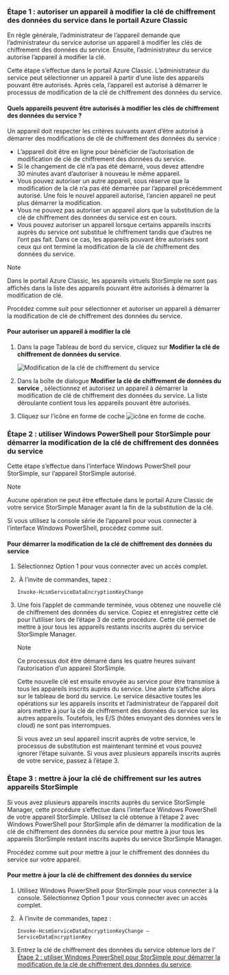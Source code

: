 <!--author=SharS last changed: 12/01/15-->

### <a name="step-1-authorize-a-device-to-change-the-service-data-encryption-key-in-the-azure-classic-portal"></a>Étape 1 : autoriser un appareil à modifier la clé de chiffrement des données du service dans le portail Azure Classic
En règle générale, l’administrateur de l’appareil demande que l’administrateur du service autorise un appareil à modifier les clés de chiffrement des données du service. Ensuite, l’administrateur du service autorise l’appareil à modifier la clé.

Cette étape s’effectue dans le portail Azure Classic. L’administrateur du service peut sélectionner un appareil à partir d’une liste des appareils pouvant être autorisés. Après cela, l’appareil est autorisé à démarrer le processus de modification de la clé de chiffrement des données du service.

#### <a name="which-devices-can-be-authorized-to-change-service-data-encryption-keys"></a>Quels appareils peuvent être autorisés à modifier les clés de chiffrement des données du service ?
Un appareil doit respecter les critères suivants avant d’être autorisé à démarrer des modifications de clé de chiffrement des données du service :

* L’appareil doit être en ligne pour bénéficier de l’autorisation de modification de clé de chiffrement des données du service.
* Si le changement de clé n’a pas été démarré, vous devez attendre 30 minutes avant d’autoriser à nouveau le même appareil.
* Vous pouvez autoriser un autre appareil, sous réserve que la modification de la clé n’a pas été démarrée par l’appareil précédemment autorisé. Une fois le nouvel appareil autorisé, l’ancien appareil ne peut plus démarrer la modification.
* Vous ne pouvez pas autoriser un appareil alors que la substitution de la clé de chiffrement des données du service est en cours.
* Vous pouvez autoriser un appareil lorsque certains appareils inscrits auprès du service ont substitué le chiffrement tandis que d’autres ne l’ont pas fait. Dans ce cas, les appareils pouvant être autorisés sont ceux qui ont terminé la modification de la clé de chiffrement des données du service.

> [!NOTE]
> Dans le portail Azure Classic, les appareils virtuels StorSimple ne sont pas affichés dans la liste des appareils pouvant être autorisés à démarrer la modification de clé.
> 
> 

Procédez comme suit pour sélectionner et autoriser un appareil à démarrer la modification de clé de chiffrement des données du service.

#### <a name="to-authorize-a-device-to-change-the-key"></a>Pour autoriser un appareil à modifier la clé
1. Dans la page Tableau de bord du service, cliquez sur **Modifier la clé de chiffrement de données du service**.
   
    ![Modification de la clé de chiffrement du service](./media/storsimple-change-data-encryption-key/HCS_ChangeServiceDataEncryptionKey-include.png)
2. Dans la boîte de dialogue **Modifier la clé de chiffrement de données du service** , sélectionnez et autorisez un appareil à démarrer la modification de clé de chiffrement des données du service. La liste déroulante contient tous les appareils pouvant être autorisés.
3. Cliquez sur l’icône en forme de coche  ![icône en forme de coche](./media/storsimple-change-data-encryption-key/HCS_CheckIcon-include.png).

### <a name="step-2-use-windows-powershell-for-storsimple-to-initiate-the-service-data-encryption-key-change"></a>Étape 2 : utiliser Windows PowerShell pour StorSimple pour démarrer la modification de la clé de chiffrement des données du service
Cette étape s’effectue dans l’interface Windows PowerShell pour StorSimple, sur l’appareil StorSimple autorisé.

> [!NOTE]
> Aucune opération ne peut être effectuée dans le portail Azure Classic de votre service StorSimple Manager avant la fin de la substitution de la clé.
> 
> 

Si vous utilisez la console série de l’appareil pour vous connecter à l’interface Windows PowerShell, procédez comme suit.

#### <a name="to-initiate-the-service-data-encryption-key-change"></a>Pour démarrer la modification de la clé de chiffrement des données du service
1. Sélectionnez Option 1 pour vous connecter avec un accès complet.
2.  À l’invite de commandes, tapez :
   
     `Invoke-HcsmServiceDataEncryptionKeyChange`
3. Une fois l’applet de commande terminée, vous obtenez une nouvelle clé de chiffrement des données du service. Copiez et enregistrez cette clé pour l’utiliser lors de l’étape 3 de cette procédure. Cette clé permet de mettre à jour tous les appareils restants inscrits auprès du service StorSimple Manager.
   
   > [!NOTE]
   > Ce processus doit être démarré dans les quatre heures suivant l’autorisation d’un appareil StorSimple.
   > 
   > 
   
   Cette nouvelle clé est ensuite envoyée au service pour être transmise à tous les appareils inscrits auprès du service. Une alerte s’affiche alors sur le tableau de bord du service. Le service désactive toutes les opérations sur les appareils inscrits et l’administrateur de l’appareil doit alors mettre à jour la clé de chiffrement des données du service sur les autres appareils. Toutefois, les E/S (hôtes envoyant des données vers le cloud) ne sont pas interrompues.
   
   Si vous avez un seul appareil inscrit auprès de votre service, le processus de substitution est maintenant terminé et vous pouvez ignorer l’étape suivante. Si vous avez plusieurs appareils inscrits auprès de votre service, passez à l’étape 3.

### <a name="step-3-update-the-service-data-encryption-key-on-other-storsimple-devices"></a>Étape 3 : mettre à jour la clé de chiffrement sur les autres appareils StorSimple
Si vous avez plusieurs appareils inscrits auprès du service StorSimple Manager, cette procédure s’effectue dans l’interface Windows PowerShell de votre appareil StorSimple. Utilisez la clé obtenue à l’étape 2 avec Windows PowerShell pour StorSimple afin de démarrer la modification de la clé de chiffrement des données du service pour mettre à jour tous les appareils StorSimple restant inscrits auprès du service StorSimple Manager.

Procédez comme suit pour mettre à jour le chiffrement des données du service sur votre appareil.

#### <a name="to-update-the-service-data-encryption-key"></a>Pour mettre à jour la clé de chiffrement des données du service
1. Utilisez Windows PowerShell pour StorSimple pour vous connecter à la console. Sélectionnez Option 1 pour vous connecter avec un accès complet.
2.  À l’invite de commandes, tapez :
   
    `Invoke-HcsmServiceDataEncryptionKeyChange – ServiceDataEncryptionKey`
3. Entrez la clé de chiffrement des données du service obtenue lors de l’ [Étape 2 : utiliser Windows PowerShell pour StorSimple pour démarrer la modification de la clé de chiffrement des données du service](#to-initiate-the-service-data-encryption-key-change).

